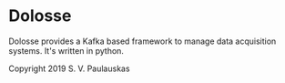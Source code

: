 # Dolosse

Dolosse provides a Kafka based framework to manage data acquisition systems. It's written in python. 

Copyright 2019 S. V. Paulauskas